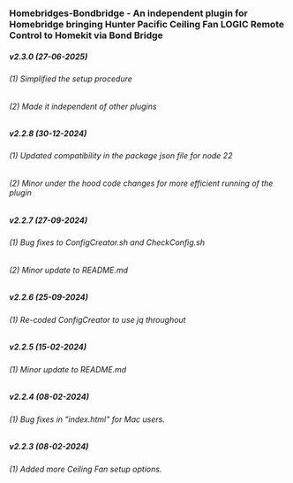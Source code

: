 ### Homebridges-Bondbridge - An independent plugin for Homebridge bringing Hunter Pacific Ceiling Fan LOGIC Remote Control to Homekit via Bond Bridge

##### v2.3.0 (27-06-2025)
###### (1) Simplified the setup procedure
###### (2) Made it independent of other plugins

##### v2.2.8 (30-12-2024)
###### (1) Updated compatibility in the package json file for node 22
###### (2) Minor under the hood code changes for more efficient running of the plugin

##### v2.2.7 (27-09-2024)
###### (1) Bug fixes to ConfigCreator.sh and CheckConfig.sh
###### (2) Minor update to README.md

##### v2.2.6 (25-09-2024)
###### (1) Re-coded ConfigCreator to use jq throughout

##### v2.2.5 (15-02-2024)
###### (1) Minor update to README.md

##### v2.2.4 (08-02-2024)
###### (1) Bug fixes in "index.html" for Mac users.

##### v2.2.3 (08-02-2024)
###### (1) Added more Ceiling Fan setup options.
